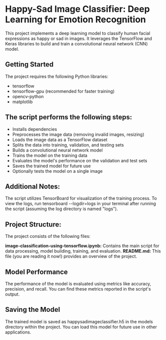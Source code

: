 # Happy-Sad Image Classifier: Deep Learning for Emotion Recognition

This project implements a deep learning model to classify human facial expressions as happy or sad in images. It leverages the TensorFlow and Keras libraries to build and train a convolutional neural network (CNN) model.

## Getting Started
The project requires the following Python libraries:

- tensorflow
- tensorflow-gpu (recommended for faster training)
- opencv-python
- matplotlib

## The script performs the following steps:
- Installs dependencies
- Preprocesses the image data (removing invalid images, resizing)
- Loads the image data as a TensorFlow dataset
- Splits the data into training, validation, and testing sets
- Builds a convolutional neural network model
- Trains the model on the training data
- Evaluates the model's performance on the validation and test sets
- Saves the trained model for future use
- Optionally tests the model on a single image
  
## Additional Notes:

The script utilizes TensorBoard for visualization of the training process. To view the logs, run tensorboard --logdir=logs in your terminal after running the script (assuming the log directory is named "logs").

## Project Structure:
The project consists of the following files:

**image-classification-using-tensorflow.ipynb:** Contains the main script for data processing, model building, training, and evaluation.
**README.md:** This file (you are reading it now!) provides an overview of the project.

## Model Performance
The performance of the model is evaluated using metrics like accuracy, precision, and recall. You can find these metrics reported in the script's output.

## Saving the Model
The trained model is saved as happysadimageclassifier.h5 in the models directory within the project. You can load this model for future use in other applications.


